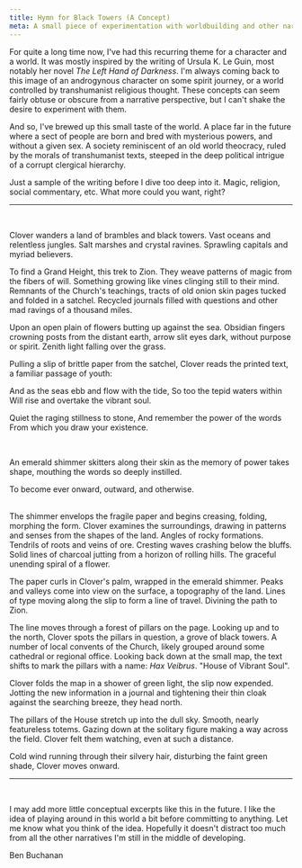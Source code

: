 ```yaml
---
title: Hymn for Black Towers (A Concept)
meta: A small piece of experimentation with worldbuilding and other narrative concepts.
---
```


For quite a long time now, I've had this recurring theme for a character and a world. It was mostly inspired by the writing of Ursula K. Le Guin, most notably her novel _The Left Hand of Darkness_. I'm always coming back to this image of an androgynous character on some spirit journey, or a world controlled by transhumanist religious thought. These concepts can seem fairly obtuse or obscure from a narrative perspective, but I can't shake the desire to experiment with them.
<br>

And so, I've brewed up this small taste of the world. A place far in the future where a sect of people are born and bred with mysterious powers, and without a given sex. A society reminiscent of an old world theocracy, ruled by the morals of transhumanist texts, steeped in the deep political intrigue of a corrupt clergical hierarchy.
<br>

Just a sample of the writing before I dive too deep into it. Magic, religion, social commentary, etc. What more could you want, right?
<br>

---
<br>

Clover wanders a land of brambles and black towers. Vast oceans and relentless jungles. Salt marshes and crystal ravines. Sprawling capitals and myriad believers.
<br>

To find a Grand Height, this trek to Zion. They weave patterns of magic from the fibers of will. Something growing like vines clinging still to their mind.  Remnants of the Church's teachings, tracts of old onion skin pages tucked and folded in a satchel. Recycled journals filled with questions and other mad ravings of a thousand miles.
<br>

Upon an open plain of flowers butting up against the sea. Obsidian fingers crowning posts from the distant earth, arrow slit eyes dark, without purpose or spirit. Zenith light falling over the grass.
<br>

Pulling a slip of brittle paper from the satchel, Clover reads the printed text, a familiar passage of youth:
<br>

<div class="block-quote italics">
And as the seas ebb and flow with the tide,
So too the tepid waters within
Will rise and overtake the vibrant soul.

Quiet the raging stillness to stone,
And remember the power of the words
From which you draw your existence.
</div>
<br>

An emerald shimmer skitters along their skin as the memory of power takes shape, mouthing the words so deeply instilled.
<br>

<div class="block-quote italics">
To become ever onward, outward, and otherwise.
</div>
<br>

The shimmer envelops the fragile paper and begins creasing, folding, morphing the form. Clover examines the surroundings, drawing in patterns and senses from the shapes of the land. Angles of rocky formations. Tendrils of roots and veins of ore. Cresting waves crashing below the bluffs. Solid lines of charcoal jutting from a horizon of rolling hills. The graceful unending spiral of a flower.
<br>

The paper curls in Clover's palm, wrapped in the emerald shimmer. Peaks and valleys come into view on the surface, a topography of the land. Lines of type moving along the slip to form a line of travel. Divining the path to Zion.
<br>

The line moves through a forest of pillars on the page. Looking up and to the north, Clover spots the pillars in question, a grove of black towers. A number of local convents of the Church, likely grouped around some cathedral or regional office. Looking back down at the small map, the text shifts to mark the pillars with a name: _Hax Veibrus_. "House of Vibrant Soul".
<br>

Clover folds the map in a shower of green light, the slip now expended.  Jotting the new information in a journal and tightening their thin cloak against the searching breeze, they head north.
<br>

The pillars of the House stretch up into the dull sky. Smooth, nearly featureless totems. Gazing down at the solitary figure making a way across the field. Clover felt them watching, even at such a distance.
<br>

Cold wind running through their silvery hair, disturbing the faint green shade, Clover moves onward.
<br>

---
<br>

I may add more little conceptual excerpts like this in the future. I like the idea of playing around in this world a bit before committing to anything. Let me know what you think of the idea. Hopefully it doesn't distract too much from all the other narratives I'm still in the middle of developing.
<br>

<div class="attrib">
Ben Buchanan
</div>

